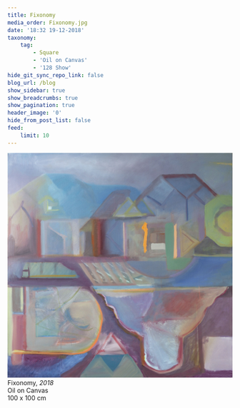 ```yaml
---
title: Fixonomy
media_order: Fixonomy.jpg
date: '18:32 19-12-2018'
taxonomy:
    tag:
        - Square
        - 'Oil on Canvas'
        - '128 Show'
hide_git_sync_repo_link: false
blog_url: /blog
show_sidebar: true
show_breadcrumbs: true
show_pagination: true
header_image: '0'
hide_from_post_list: false
feed:
    limit: 10
---
```


[![](Fixonomy.jpg)](/paintings/fixonomy)
Fixonomy, _2018_  
Oil on Canvas  
100 x 100 cm
